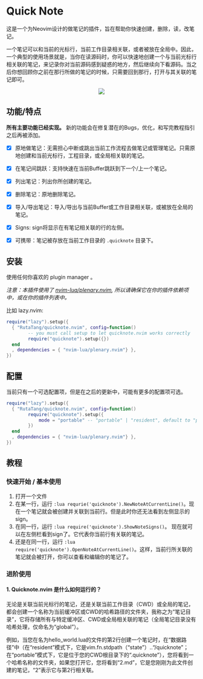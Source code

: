 # Quick Note

这是一个为Neovim设计的做笔记的插件，旨在帮助你快速创建，删除，读，改笔记。

一个笔记可以和当前的光标行，当前工作目录相关联，或者被放在全局中。因此，一个典型的使用场景就是，当你在读源码时，你可以快速地创建一个与当前光标行相关联的笔记，来记录你对当前源码感到疑惑的地方，然后继续向下看源码。当之后你想回顾你之前在那行所做的笔记的时候，只需要回到那行，打开与其关联的笔记即可。

<p align="center">
  <img src="https://picsum.photos/460/300">
</p>


## 功能/特点

**所有主要功能已经实现。** 新的功能会在修复潜在的Bugs，优化，和写完教程指引之后再被添加。

- [x] 原地做笔记：无需担心中断或跳出当前工作流程去做笔记或管理笔记。只需原地创建和当前光标行，工程目录，或全局相关联的笔记。
- [x] 在笔记间跳跃：支持快速在当前Buffer跳跃到下一个/上一个笔记。
- [x] 列出笔记：列出你所创建的笔记。
- [x] 删除笔记：原地删除笔记。
- [x] 导入/导出笔记：导入/导出与当前Buffer或工作目录相关联，或被放在全局的笔记。
- [x] Signs: sign将显示在有笔记相关联的行的左侧。
- [x] 可携带：笔记被存放在当前工作目录的 `.quicknote` 目录下。


## 安装

使用任何你喜欢的 plugin manager 。

*注意：本插件使用了 [nvim-lua/plenary.nvim](https://github.com/nvim-lua/plenary.nvim), 所以请确保它在你的插件依赖项中，或在你的插件列表中。*

比如 lazy.nvim:

```lua
require("lazy").setup({
  { "RutaTang/quicknote.nvim", config=function()
        -- you must call setup to let quicknote.nvim works correctly
        require("quicknote").setup({})
  end
  , dependencies = { "nvim-lua/plenary.nvim"} },
})
```

## 配置

当前只有一个可选配置项，但是在之后的更新中，可能有更多的配置项可选。

```lua
require("lazy").setup({
  { "RutaTang/quicknote.nvim", config=function()
        require("quicknote").setup({
            mode = "portable" -- "portable" | "resident", default to "portable"
        })
  end
  , dependencies = { "nvim-lua/plenary.nvim"} },
})
```

## 教程

### 快速开始 / 基本使用
1. 打开一个文件
2. 在某一行，运行 `:lua requrie('quicknote').NewNoteAtCurrentLine()`。现在一个笔记就会被创建并关联到当前行。但是此时你还无法看到左侧显示的sign。
3. 在同一行，运行 `:lua require('quicknote').ShowNoteSigns()`。 现在就可以在左侧栏看到sign了。它代表你当前行有关联的笔记。
4. 还是在同一行，运行 `:lua require('quicknote').OpenNoteAtCurrentLine()`。这样，当前行所关联的笔记就会被打开，你可以查看和编辑你的笔记了。


### 进阶使用

#### 1. Quicknote.nvim 是什么如何运行的？

无论是关联当前光标行的笔记，还是关联当前工作目录（CWD）或全局的笔记，都会创建一个名称为当前缓冲区或CWD的哈希路径的文件夹，我称之为“笔记目录”，它将存储所有与特定缓冲区、CWD或全局相关联的笔记（全局笔记目录没有哈希处理，仅命名为“global”）。


例如，当您在名为hello_world.lua的文件的第2行创建一个笔记时，在“数据路径”中（在“resident”模式下，它是vim.fn.stdpath（“state”）..“/quicknote”；在“portable”模式下，它是位于您的CWD根目录下的“.quicknote”），您将看到一个哈希名称的文件夹，如果您打开它，您将看到“2.md”，它是您刚刚为此文件创建的笔记，“2”表示它与第2行相关联。
